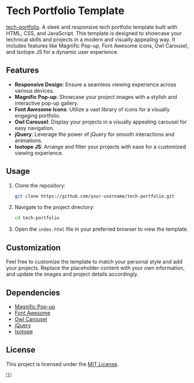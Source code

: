 # Tech Portfolio Template
[tech-portfolio](https://tekh-portfolio.netlify.app).
A sleek and responsive tech portfolio template built with HTML, CSS, and JavaScript. This template is designed to showcase your technical skills and projects in a modern and visually appealing way. It includes features like Magnific Pop-up, Font Awesome icons, Owl Carousel, and Isotope JS for a dynamic user experience.

## Features

- **Responsive Design**: Ensure a seamless viewing experience across various devices.
- **Magnific Pop-up**: Showcase your project images with a stylish and interactive pop-up gallery.
- **Font Awesome Icons**: Utilize a vast library of icons for a visually engaging portfolio.
- **Owl Carousel**: Display your projects in a visually appealing carousel for easy navigation.
- **jQuery**: Leverage the power of jQuery for smooth interactions and animations.
- **Isotope JS**: Arrange and filter your projects with ease for a customized viewing experience.

## Usage

1. Clone the repository:

   ```bash
   git clone https://github.com/your-username/tech-portfolio.git
   ```

2. Navigate to the project directory:

   ```bash
   cd tech-portfolio
   ```

3. Open the `index.html` file in your preferred browser to view the template.

## Customization

Feel free to customize the template to match your personal style and add your projects. Replace the placeholder content with your own information, and update the images and project details accordingly.

## Dependencies

- [Magnific Pop-up](https://github.com/dimsemenov/Magnific-Popup)
- [Font Awesome](https://fontawesome.com/)
- [Owl Carousel](https://owlcarousel2.github.io/OwlCarousel2/)
- [jQuery](https://jquery.com/)
- [Isotope](https://isotope.metafizzy.co/)

## License

This project is licensed under the [MIT License](LICENSE).
```
💪💪
```